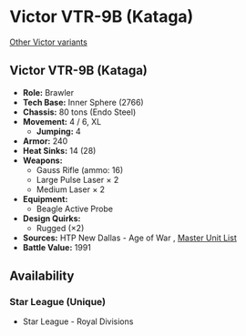 # Victor VTR-9B (Kataga) 

[Other Victor variants](../victor.md) 

## Victor VTR-9B (Kataga) 

- **Role:** Brawler 
- **Tech Base:** Inner Sphere (2766) 
- **Chassis:** 80 tons (Endo Steel) 
- **Movement:** 4 / 6, XL 
  - **Jumping:** 4 
- **Armor:** 240 
- **Heat Sinks:** 14 (28) 
- **Weapons:** 
  - Gauss Rifle (ammo: 16) 
  - Large Pulse Laser × 2 
  - Medium Laser × 2 
- **Equipment:** 
  - Beagle Active Probe 
- **Design Quirks:** 
  - Rugged (×2) 
- **Sources:** HTP New Dallas - Age of War , [Master Unit List](http://masterunitlist.info/Unit/Details/6969) 
- **Battle Value:** 1991 

## Availability 

### Star League (Unique) 

- Star League - Royal Divisions 

